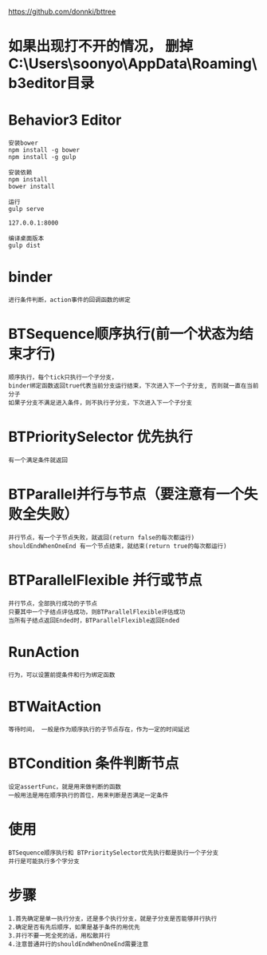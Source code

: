 https://github.com/donnki/bttree


# 如果出现打不开的情况， 删掉C:\Users\soonyo\AppData\Roaming\b3editor目录


# Behavior3 Editor

	安装bower
	npm install -g bower
	npm install -g gulp

	安装依赖
	npm install
	bower install

	运行
	gulp serve

	127.0.0.1:8000

	编译桌面版本
	gulp dist


# binder
	
	进行条件判断，action事件的回调函数的绑定


# BTSequence顺序执行(前一个状态为结束才行)

	顺序执行，每个tick只执行一个子分支， 
	binder绑定函数返回true代表当前分支运行结束，下次进入下一个子分支, 否则就一直在当前分子
	如果子分支不满足进入条件，则不执行子分支，下次进入下一个子分支

# BTPrioritySelector 优先执行

	有一个满足条件就返回


# BTParallel并行与节点（要注意有一个失败全失败）

	并行节点，有一个子节点失败，就返回(return false的每次都运行)
	shouldEndWhenOneEnd 有一个节点结束，就结束(return true的每次都运行)


# BTParallelFlexible 并行或节点

	并行节点，全部执行成功的子节点
	只要其中一个子结点评估成功，则BTParallelFlexible评估成功
	当所有子结点返回Ended时，BTParallelFlexible返回Ended


# RunAction

	行为，可以设置前提条件和行为绑定函数

# BTWaitAction

	等待时间， 一般是作为顺序执行的子节点存在，作为一定的时间延迟


# BTCondition 条件判断节点

	设定assertFunc，就是用来做判断的函数
	一般用法是用在顺序执行的首位，用来判断是否满足一定条件


# 使用

	BTSequence顺序执行和 BTPrioritySelector优先执行都是执行一个子分支
	并行是可能执行多个字分支


# 步骤

	1.首先确定是单一执行分支，还是多个执行分支，就是子分支是否能够并行执行
	2.确定是否有先后顺序，如果是基于条件的用优先
	3.并行不要一死全死的话，用松散并行
	4.注意普通并行的shouldEndWhenOneEnd需要注意